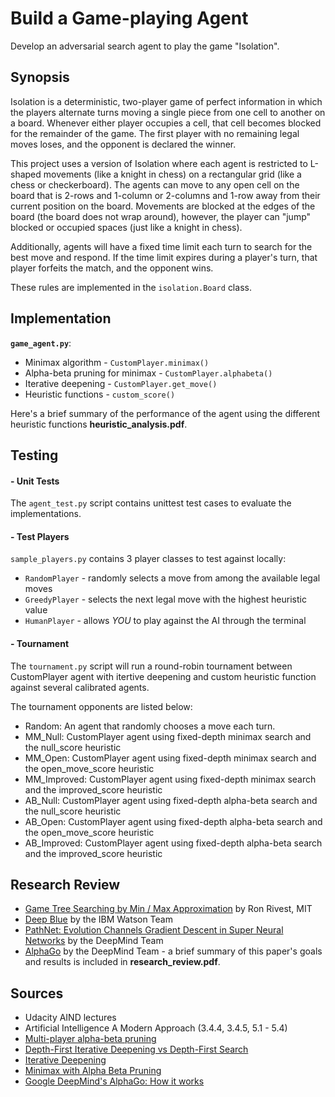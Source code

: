 # Build a Game-playing Agent

Develop an adversarial search agent to play the game "Isolation".  


## Synopsis

Isolation is a deterministic, two-player game of perfect information in which the players alternate turns moving a single piece from one cell to another on a board.  Whenever either player occupies a cell, that cell becomes blocked for the remainder of the game.  The first player with no remaining legal moves loses, and the opponent is declared the winner.

This project uses a version of Isolation where each agent is restricted to L-shaped movements (like a knight in chess) on a rectangular grid (like a chess or checkerboard).  The agents can move to any open cell on the board that is 2-rows and 1-column or 2-columns and 1-row away from their current position on the board. Movements are blocked at the edges of the board (the board does not wrap around), however, the player can "jump" blocked or occupied spaces (just like a knight in chess).

Additionally, agents will have a fixed time limit each turn to search for the best move and respond.  If the time limit expires during a player's turn, that player forfeits the match, and the opponent wins.

These rules are implemented in the `isolation.Board` class.


## Implementation 

**`game_agent.py`**:

* Minimax algorithm - `CustomPlayer.minimax()`
* Alpha-beta pruning for minimax - `CustomPlayer.alphabeta()`
* Iterative deepening - `CustomPlayer.get_move()`
* Heuristic functions - `custom_score()`

Here's a brief summary of the performance of the agent using the different heuristic functions **heuristic_analysis.pdf**. 


## Testing

#### - Unit Tests

The `agent_test.py` script contains unittest test cases to evaluate the implementations.  


#### - Test Players

`sample_players.py` contains 3 player classes to test against locally:

- `RandomPlayer` - randomly selects a move from among the available legal moves
- `GreedyPlayer` - selects the next legal move with the highest heuristic value
- `HumanPlayer`  - allows *YOU* to play against the AI through the terminal


#### - Tournament

The `tournament.py` script will run a round-robin tournament between CustomPlayer agent with itertive deepening and custom heuristic function against several calibrated agents.

The tournament opponents are listed below: 

- Random: An agent that randomly chooses a move each turn.
- MM_Null: CustomPlayer agent using fixed-depth minimax search and the null_score heuristic
- MM_Open: CustomPlayer agent using fixed-depth minimax search and the open_move_score heuristic
- MM_Improved: CustomPlayer agent using fixed-depth minimax search and the improved_score heuristic
- AB_Null: CustomPlayer agent using fixed-depth alpha-beta search and the null_score heuristic
- AB_Open: CustomPlayer agent using fixed-depth alpha-beta search and the open_move_score heuristic
- AB_Improved: CustomPlayer agent using fixed-depth alpha-beta search and the improved_score heuristic


## Research Review

* [Game Tree Searching by Min / Max Approximation](https://people.csail.mit.edu/rivest/pubs/Riv87c.pdf) by Ron Rivest, MIT 
* [Deep Blue](https://pdfs.semanticscholar.org/ad2c/1efffcd7c3b7106e507396bdaa5fe00fa597.pdf) by the IBM Watson Team 
* [PathNet: Evolution Channels Gradient Descent in Super Neural Networks](https://arxiv.org/pdf/1701.08734.pdf) by the DeepMind Team
* [AlphaGo](https://storage.googleapis.com/deepmind-media/alphago/AlphaGoNaturePaper.pdf) by the DeepMind Team - a brief summary of this paper's goals and results is included in **research_review.pdf**.


## Sources

* Udacity AIND lectures   
* Artificial Intelligence A Modern Approach (3.4.4, 3.4.5, 5.1 - 5.4)
* [Multi-player alpha-beta pruning](http://www.cc.gatech.edu/~thad/6601-gradAI-fall2015/Korf_Multi-player-Alpha-beta-Pruning.pdf)
* [Depth-First Iterative Deepening vs Depth-First Search](http://movingai.com/dfid.html)
* [Iterative Deepening](https://www.cs.ubc.ca/~hutter/teaching/cpsc322/2-Search6-final.pdf)
* [Minimax with Alpha Beta Pruning](http://web.cs.ucla.edu/~rosen/161/notes/alphabeta.html)
* [Google DeepMind's AlphaGo: How it works](https://www.tastehit.com/blog/google-deepmind-alphago-how-it-works/)
